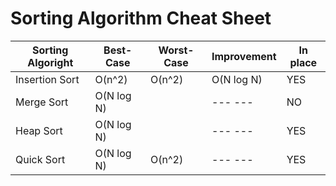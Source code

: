 # Sorting Algorithm Cheat Sheet

| Sorting Algoright    |   Best-Case   |  Worst-Case    |   Improvement  |  In place    | 
| -------------        | ------------- | -------------  |  ------------- | -------------| 
| Insertion Sort       | O(n^2)        |    O(n^2)      |  O(N log N)    |     YES      | 
| Merge Sort           | O(N log N)    |                |  ---   ---     |     NO       | 
| Heap  Sort           | O(N log N)    |                |  ---   ---     |     YES      |
| Quick Sort           | O(N log N)    |    O(n^2)      |  ---   ---     |     YES      |

